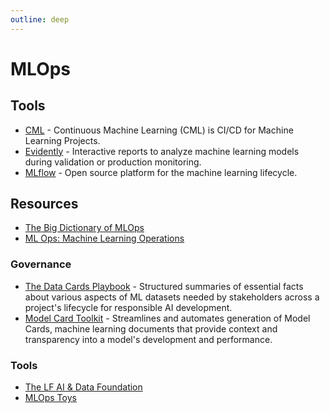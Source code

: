 ```yaml
---
outline: deep
---
```


# MLOps

## Tools

- [CML](https://cml.dev/) - Continuous Machine Learning (CML) is CI/CD for Machine Learning Projects.
- [Evidently](https://github.com/evidentlyai/evidently) - Interactive reports to analyze machine learning models during validation or production monitoring.
- [MLflow](https://github.com/mlflow/mlflow) - Open source platform for the machine learning lifecycle.

## Resources

- [The Big Dictionary of MLOps](https://www.hopsworks.ai/mlops-dictionary)
- [ML Ops: Machine Learning Operations](https://ml-ops.org/)

### Governance

- [The Data Cards Playbook](https://pair-code.github.io/datacardsplaybook/) - Structured summaries of essential facts about various aspects of ML datasets needed by stakeholders across a project's lifecycle for responsible AI development.
- [Model Card Toolkit](https://github.com/tensorflow/model-card-toolkit) - Streamlines and automates generation of Model Cards, machine learning documents that provide context and transparency into a model's development and performance.

### Tools

- [The LF AI & Data Foundation](https://landscape.lfai.foundation)
- [MLOps Toys](https://mlops.toys)
